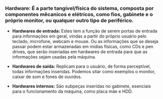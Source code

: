 ### **Hardware:** É a parte tangível/física do sistema, composta por componentes mêcanicos e elétricos, como fios, gabinete e o próprio monitor, ou qualquer outro tipo de periférico.

- **Hardwares de entrada:** Estes tem a função de serem portas de entrada para informações em geral, vindas a partir do próprio usuário pelo teclado, microfone, webcam e mouse. Ou as informações que se deseja passar podem estar armazenadas em midías físicas, como CDs e pen drives, que serão inseriadas em hardwares de entrada para que as informações sejam usadas pela máquina.

- **Hardwares de saída:** Replicam para o usuário, de forma perceptível, todas informações inseridas. Podemos sitar como exemplos o monitor, caixar de som e fones de ouvidos.

- **Hardwares internos:** São subpeças inseridas no gabinete, esenciais para o funcionamento da máquina, como placa mãe e HDD.

